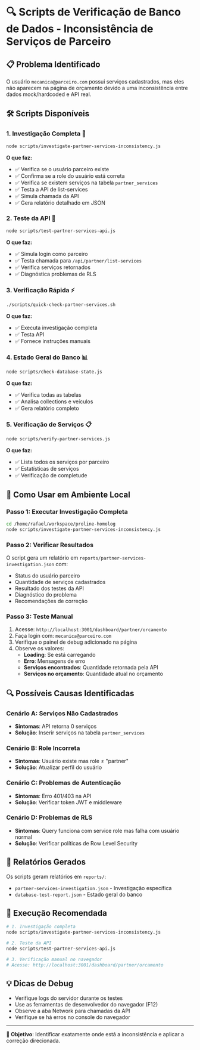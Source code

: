 # 🔍 Scripts de Verificação de Banco de Dados - Inconsistência de Serviços de Parceiro

## 📋 **Problema Identificado**

O usuário `mecanica@parceiro.com` possui serviços cadastrados, mas eles não aparecem na página de
orçamento devido a uma inconsistência entre dados mock/hardcoded e API real.

## 🛠️ **Scripts Disponíveis**

### 1. **Investigação Completa** 🚀

```bash
node scripts/investigate-partner-services-inconsistency.js
```

**O que faz:**

- ✅ Verifica se o usuário parceiro existe
- ✅ Confirma se a role do usuário está correta
- ✅ Verifica se existem serviços na tabela `partner_services`
- ✅ Testa a API de list-services
- ✅ Simula chamada da API
- ✅ Gera relatório detalhado em JSON

### 2. **Teste da API** 🧪

```bash
node scripts/test-partner-services-api.js
```

**O que faz:**

- ✅ Simula login como parceiro
- ✅ Testa chamada para `/api/partner/list-services`
- ✅ Verifica serviços retornados
- ✅ Diagnóstica problemas de RLS

### 3. **Verificação Rápida** ⚡

```bash
./scripts/quick-check-partner-services.sh
```

**O que faz:**

- ✅ Executa investigação completa
- ✅ Testa API
- ✅ Fornece instruções manuais

### 4. **Estado Geral do Banco** 📊

```bash
node scripts/check-database-state.js
```

**O que faz:**

- ✅ Verifica todas as tabelas
- ✅ Analisa collections e veículos
- ✅ Gera relatório completo

### 5. **Verificação de Serviços** 📋

```bash
node scripts/verify-partner-services.js
```

**O que faz:**

- ✅ Lista todos os serviços por parceiro
- ✅ Estatísticas de serviços
- ✅ Verificação de completude

## 🎯 **Como Usar em Ambiente Local**

### **Passo 1: Executar Investigação Completa**

```bash
cd /home/rafael/workspace/proline-homolog
node scripts/investigate-partner-services-inconsistency.js
```

### **Passo 2: Verificar Resultados**

O script gera um relatório em `reports/partner-services-investigation.json` com:

- Status do usuário parceiro
- Quantidade de serviços cadastrados
- Resultado dos testes da API
- Diagnóstico do problema
- Recomendações de correção

### **Passo 3: Teste Manual**

1. Acesse: `http://localhost:3001/dashboard/partner/orcamento`
2. Faça login com: `mecanica@parceiro.com`
3. Verifique o painel de debug adicionado na página
4. Observe os valores:
   - **Loading**: Se está carregando
   - **Erro**: Mensagens de erro
   - **Serviços encontrados**: Quantidade retornada pela API
   - **Serviços no orçamento**: Quantidade atual no orçamento

## 🔍 **Possíveis Causas Identificadas**

### **Cenário A: Serviços Não Cadastrados**

- **Sintomas**: API retorna 0 serviços
- **Solução**: Inserir serviços na tabela `partner_services`

### **Cenário B: Role Incorreta**

- **Sintomas**: Usuário existe mas role ≠ "partner"
- **Solução**: Atualizar perfil do usuário

### **Cenário C: Problemas de Autenticação**

- **Sintomas**: Erro 401/403 na API
- **Solução**: Verificar token JWT e middleware

### **Cenário D: Problemas de RLS**

- **Sintomas**: Query funciona com service role mas falha com usuário normal
- **Solução**: Verificar políticas de Row Level Security

## 📄 **Relatórios Gerados**

Os scripts geram relatórios em `reports/`:

- `partner-services-investigation.json` - Investigação específica
- `database-test-report.json` - Estado geral do banco

## 🚀 **Execução Recomendada**

```bash
# 1. Investigação completa
node scripts/investigate-partner-services-inconsistency.js

# 2. Teste da API
node scripts/test-partner-services-api.js

# 3. Verificação manual no navegador
# Acesse: http://localhost:3001/dashboard/partner/orcamento
```

## 💡 **Dicas de Debug**

- Verifique logs do servidor durante os testes
- Use as ferramentas de desenvolvedor do navegador (F12)
- Observe a aba Network para chamadas da API
- Verifique se há erros no console do navegador

---

**🎯 Objetivo**: Identificar exatamente onde está a inconsistência e aplicar a correção direcionada.

